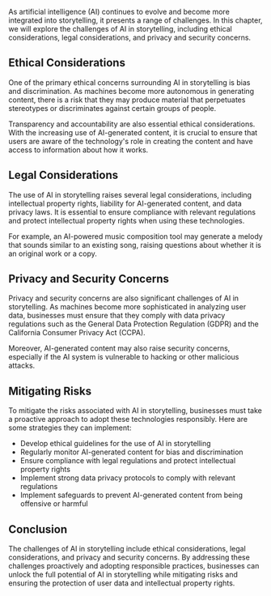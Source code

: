
As artificial intelligence (AI) continues to evolve and become more integrated into storytelling, it presents a range of challenges. In this chapter, we will explore the challenges of AI in storytelling, including ethical considerations, legal considerations, and privacy and security concerns.

Ethical Considerations
----------------------

One of the primary ethical concerns surrounding AI in storytelling is bias and discrimination. As machines become more autonomous in generating content, there is a risk that they may produce material that perpetuates stereotypes or discriminates against certain groups of people.

Transparency and accountability are also essential ethical considerations. With the increasing use of AI-generated content, it is crucial to ensure that users are aware of the technology's role in creating the content and have access to information about how it works.

Legal Considerations
--------------------

The use of AI in storytelling raises several legal considerations, including intellectual property rights, liability for AI-generated content, and data privacy laws. It is essential to ensure compliance with relevant regulations and protect intellectual property rights when using these technologies.

For example, an AI-powered music composition tool may generate a melody that sounds similar to an existing song, raising questions about whether it is an original work or a copy.

Privacy and Security Concerns
-----------------------------

Privacy and security concerns are also significant challenges of AI in storytelling. As machines become more sophisticated in analyzing user data, businesses must ensure that they comply with data privacy regulations such as the General Data Protection Regulation (GDPR) and the California Consumer Privacy Act (CCPA).

Moreover, AI-generated content may also raise security concerns, especially if the AI system is vulnerable to hacking or other malicious attacks.

Mitigating Risks
----------------

To mitigate the risks associated with AI in storytelling, businesses must take a proactive approach to adopt these technologies responsibly. Here are some strategies they can implement:

* Develop ethical guidelines for the use of AI in storytelling
* Regularly monitor AI-generated content for bias and discrimination
* Ensure compliance with legal regulations and protect intellectual property rights
* Implement strong data privacy protocols to comply with relevant regulations
* Implement safeguards to prevent AI-generated content from being offensive or harmful

Conclusion
----------

The challenges of AI in storytelling include ethical considerations, legal considerations, and privacy and security concerns. By addressing these challenges proactively and adopting responsible practices, businesses can unlock the full potential of AI in storytelling while mitigating risks and ensuring the protection of user data and intellectual property rights.

